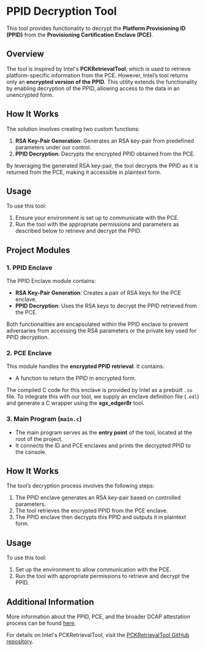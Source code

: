 # PPID Decryption Tool

This tool provides functionality to decrypt the **Platform Provisioning ID (PPID)** from the **Provisioning Certification Enclave (PCE)**.

## Overview

The tool is inspired by Intel's **PCKRetrievalTool**, which is used to retrieve platform-specific information from the PCE. However, Intel’s tool returns only an **encrypted version of the PPID**. This utility extends the functionality by enabling decryption of the PPID, allowing access to the data in an unencrypted form.

## How It Works

The solution involves creating two custom functions:

1. **RSA Key-Pair Generation**: Generates an RSA key-pair from predefined parameters under our control.
2. **PPID Decryption**: Decrypts the encrypted PPID obtained from the PCE.

By leveraging the generated RSA key-pair, the tool decrypts the PPID as it is returned from the PCE, making it accessible in plaintext form.

## Usage

To use this tool:

1. Ensure your environment is set up to communicate with the PCE.
2. Run the tool with the appropriate permissions and parameters as described below to retrieve and decrypt the PPID.

## Project Modules

### 1. PPID Enclave
The PPID Enclave module contains:
- **RSA Key-Pair Generation**: Creates a pair of RSA keys for the PCE enclave.
- **PPID Decryption**: Uses the RSA keys to decrypt the PPID retrieved from the PCE.

Both functionalities are encapsulated within the PPID enclave to prevent adversaries from accessing the RSA parameters or the private key used for PPID decryption.

### 2. PCE Enclave
This module handles the **encrypted PPID retrieval**. It contains:
- A function to return the PPID in encrypted form.

The compiled C code for this enclave is provided by Intel as a prebuilt `.so` file. To integrate this with our tool, we supply an enclave definition file (`.edl`) and generate a C wrapper using the **sgx_edger8r** tool.

### 3. Main Program (`main.c`)
- The main program serves as the **entry point** of the tool, located at the root of the project.
- It connects the ID and PCE enclaves and prints the decrypted PPID to the console.

## How It Works

The tool’s decryption process involves the following steps:
1. The PPID enclave generates an RSA key-pair based on controlled parameters.
2. The tool retrieves the encrypted PPID from the PCE enclave.
3. The PPID enclave then decrypts this PPID and outputs it in plaintext form.

## Usage

To use this tool:

1. Set up the environment to allow communication with the PCE.
2. Run the tool with appropriate permissions to retrieve and decrypt the PPID.

## Additional Information

More information about the PPID, PCE, and the broader DCAP attestation process can be found [here](https://docs.enclaive.cloud/confidential-cloud/technology-in-depth/intel-sgx/technology/concepts/dcap-attestation-framework).

For details on Intel's PCKRetrievalTool, visit the [PCKRetrievalTool GitHub repository](https://github.com/intel/SGXDataCenterAttestationPrimitives/tree/main/tools/PCKRetrievalTool).
